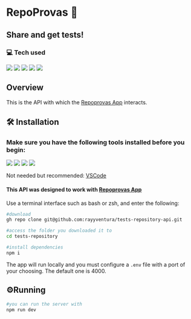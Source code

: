 # RepoProvas 📝
## Share and get tests!

### :computer: Tech used
<p>
	<img src="https://img.shields.io/badge/shell_script-%23121011.svg?style=for-the-badge&logo=gnu-bash&logoColor=white"/>
	<img src="https://img.shields.io/badge/npm-CB3837?style=for-the-badge&logo=npm&logoColor=white"/>
	<img src="https://img.shields.io/badge/node.js-6DA55F?style=for-the-badge&logo=node.js&logoColor=white"/>
	<img src="https://img.shields.io/badge/express.js-%23404d59.svg?style=for-the-badge&logo=express&logoColor=%2361DAFB"/>
	<img src="https://img.shields.io/badge/postgres-%23316192.svg?style=for-the-badge&logo=postgresql&logoColor=white"/>

</p>

## Overview
This is the API with which the [Repoprovas App](https://github.com/rayyventura/tests-repository) interacts.

## :hammer_and_wrench: Installation
### Make sure you have the following tools installed before you begin:
<p>
	<a href="https://git-scm.com/"><img src="https://img.shields.io/badge/GIT-E44C30?style=for-the-badge&logo=git&logoColor=white"/></a>
	<a href="https://www.npmjs.com/package/npm"><img src="https://img.shields.io/badge/npm-CB3837?style=for-the-badge&logo=npm&logoColor=white"/></a>
	<a href="https://nodejs.org"><img src="https://img.shields.io/badge/Node.js-339933?style=for-the-badge&logo=nodedotjs&logoColor=white"/></a>
	<a href="https://www.postgresql.org/download/"><img src="https://img.shields.io/badge/postgres-%23316192.svg?style=for-the-badge&logo=postgresql&logoColor=white"/></a>
</p>
<p>Not needed but recommended: <a href="https://code.visualstudio.com/">VSCode</a></p>

#### This API was designed to work with  [Repoprovas App](https://github.com/rayyventura/tests-repository) 

Use a terminal interface such as bash or zsh, and enter the following:
```bash
#download
gh repo clone git@github.com:rayyventura/tests-repository-api.git

#access the folder you downloaded it to
cd tests-repository

#install dependencies
npm i
```
The app will run locally and you must configure a ```.env``` file with a port of your choosing. The default one is 4000.

## :gear:Running
```bash
#you can run the server with
npm run dev
```

